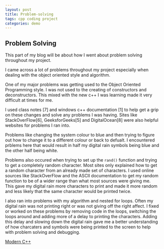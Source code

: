 ```yaml
---
layout: post
title: Problem-solving
tags: cpp coding project
categories: demo
---
```


## Problem Solving

This part of my blog will be about how I went about problem solving throughout my project.

I came across a lot of problems throughout my project especially when dealing with the object oriented style and algorithm.

One of my major problems was getting used to the Object Oriented Programming style. I was not used to the creating of constructors and deconstructors. This mixed with the new c++ I was learning made it very difficult at times for me.

I used class notes [7] and windows c++ documentation [1] to help get a grip on these changes and solve any problems I was having. Sites like StackOverFlow[6], GeeksforGeeks[5] and DigitalOcean[8] were also helpful websites for problems I ran into.

Problems like changing the system colour to blue and then trying to figure out how to change it to a different colour or back to defualt. I encountered prblems here that would result in half my digital rain symbols being blue and the other half being white.

Problems also occured when trying to set up the `rand()` function and trying to get a completely random character. Most sites only explained how to get a random character from an already made set of characters. I used online sources like StackOverFlow and the ASCII documentation to get my random function to be of a wider range than what most sources were giving me. This gave my digital rain more characters to print and made it more random and less likely that the same character would be printed twice.

I also ran into problems with my algorithm and nested for loops. Often my digital rain was not printing right or was not giving off the right affect. I fixed or worked on these problems by removing code in the loops, switching the loops around and adding more of a delay to printing the characters. Adding this delay and slowing down the digital rain gave me a better understanding of how charcaters and symbols were being printed to the screen to help with problem solving and debugging.


[Modern C++](https://conorkeane01.github.io/digital-rain-cpp-ck/demo/2024/03/11/Modern-cpp.html)

